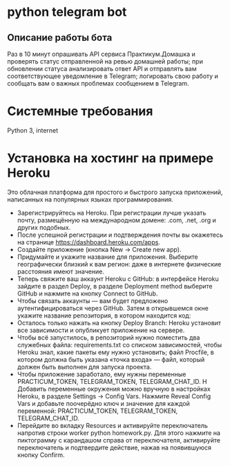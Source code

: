 # python telegram bot 

## Описание работы бота
Раз в 10 минут опрашивать API сервиса Практикум.Домашка и проверять статус отправленной на ревью домашней работы;
при обновлении статуса анализировать ответ API и отправлять вам соответствующее уведомление в Telegram;
логировать свою работу и сообщать вам о важных проблемах сообщением в Telegram.

# Системные требования
Python 3, internet

# Установка на хостинг на примере Heroku
Это облачная платформа для простого и быстрого запуска приложений, написанных на популярных языках программирования.
- Зарегистрируйтесь на Heroku. При регистрации лучше указать почту, размещённую на международном домене: .com, .net, .org и других подобных.
- После успешной регистрации и подтверждения почты вы окажетесь на странице https://dashboard.heroku.com/apps.
- Создайте приложение (кнопка New → Create new app).
- Придумайте и укажите название для приложения. Выберите географически близкий к вам регион: даже в интернете физические расстояния имеют значение.
- Теперь свяжите ваш аккаунт Heroku c GitHub: в интерфейсе Heroku зайдите в раздел Deploy, в разделе Deployment method выберите GitHub и нажмите на кнопку Connect to GitHub.
- Чтобы связать аккаунты — вам будет предложено аутентифицироваться через GitHub. Затем в открывшемся окне укажите название репозитория, в котором находится код:
- Осталось только нажать на кнопку Deploy Branch: Heroku установит все зависимости и опубликует приложение на сервере.
- Чтобы всё запустилось, в репозиторий нужно поместить два служебных файла:
requirements.txt со списком зависимостей, чтобы Heroku знал, какие пакеты ему нужно установить;
файл Procfile, в котором должна быть указана «точка входа» — файл, который должен быть выполнен для запуска проекта.
- Чтобы приложение заработало, ему нужны переменные PRACTICUM_TOKEN, TELEGRAM_TOKEN, TELEGRAM_CHAT_ID. Н
Добавить переменные окружения можно вручную в настройках Heroku, в разделе Settings → Config Vars.
Нажмите Reveal Config Vars и добавьте поочерёдно ключ и значение для каждой переменной: PRACTICUM_TOKEN, TELEGRAM_TOKEN, TELEGRAM_CHAT_ID.
- Перейдите во вкладку Resources и активируйте переключатель напротив строки worker python homework.py. Для этого нажмите на пиктограмму с карандашом справа от переключателя, активируйте переключатель и подтвердите действие, нажав на появившуюся кнопку Confirm.

